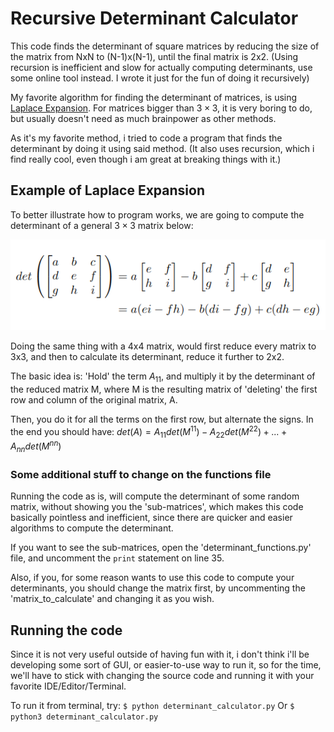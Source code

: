 # Recursive Determinant Calculator

This code finds the determinant of square matrices by reducing the size of the matrix from NxN to (N-1)x(N-1), until the final matrix is 2x2. (Using recursion is inefficient and slow for actually computing determinants, use some online tool instead. I wrote it just for the fun of doing it recursively)

My favorite algorithm for finding the determinant of matrices, is using [Laplace Expansion](https://en.wikipedia.org/wiki/Laplace_expansion). For matrices bigger than $3\times 3$, it is very boring to do, but usually doesn't need as much brainpower as other methods.

As it's my favorite method, i tried to code a program that finds the determinant by doing it using said method. (It also uses recursion, which i find really cool, even though i am great at breaking things with it.)

## Example of Laplace Expansion

To better illustrate how to program works, we are going to compute the determinant of a general $3\times 3$ matrix below:



![Example of 3x3 determinant calculation](3by3-determinant.png "3x3 Determinant")

Doing the same thing with a 4x4 matrix, would first reduce every matrix to 3x3, and then to calculate its determinant, reduce it further to 2x2.

The basic idea is: 'Hold' the term $A_{11}$, and multiply it by the determinant of the reduced matrix M, where M is the resulting matrix of 'deleting' the first row and column of the original matrix, A.

Then, you do it for all the terms on the first row, but alternate the signs. In the end you should have:
$det(A) = A_{11}det(M^{11}) - A_{22}det(M^{22}) + ... + A_{nn}det(M^{nn})$


### Some additional stuff to change on the functions file

Running the code as is, will compute the determinant of some random matrix, without showing you the 'sub-matrices', which makes this code basically pointless and inefficient, since there are quicker and easier algorithms to compute the determinant.

If you want to see the sub-matrices, open the 'determinant_functions.py' file, and uncomment the `print` statement on line 35.

Also, if you, for some reason wants to use this code to compute your determinants, you should change the matrix first, by uncommenting the 'matrix_to_calculate' and changing it as you wish.

## Running the code

Since it is not very useful outside of having fun with it, i don't think i'll be developing some sort of GUI, or easier-to-use way to run it, so for the time, we'll have to stick with changing the source code and running it with your favorite IDE/Editor/Terminal.

To run it from terminal, try:
`
$ python determinant_calculator.py
`
Or
`$ python3 determinant_calculator.py`